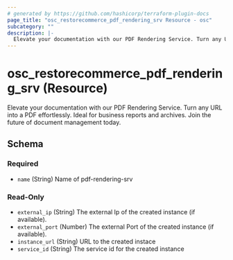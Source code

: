 ```yaml
---
# generated by https://github.com/hashicorp/terraform-plugin-docs
page_title: "osc_restorecommerce_pdf_rendering_srv Resource - osc"
subcategory: ""
description: |-
  Elevate your documentation with our PDF Rendering Service. Turn any URL into a PDF effortlessly. Ideal for business reports and archives. Join the future of document management today.
---
```


# osc_restorecommerce_pdf_rendering_srv (Resource)

Elevate your documentation with our PDF Rendering Service. Turn any URL into a PDF effortlessly. Ideal for business reports and archives. Join the future of document management today.



<!-- schema generated by tfplugindocs -->
## Schema

### Required

- `name` (String) Name of pdf-rendering-srv

### Read-Only

- `external_ip` (String) The external Ip of the created instance (if available).
- `external_port` (Number) The external Port of the created instance (if available).
- `instance_url` (String) URL to the created instace
- `service_id` (String) The service id for the created instance
